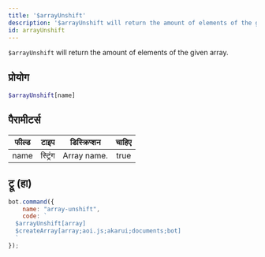 ```yaml
---
title: '$arrayUnshift'
description: '$arrayUnshift will return the amount of elements of the given array.'
id: arrayUnshift
---
```


`$arrayUnshift` will return the amount of elements of the given array.

## प्रोयोग

```php
$arrayUnshift[name]
```

## पैरामीटर्स

| फील्ड | टाइप     | डिस्क्रिप्शन | चाहिए |
| ----- | -------- | ------------ |:-----:|
| name  | स्ट्रिंग | Array name.  | true  |

## ट्रू (हा)

```javascript
bot.command({
    name: "array-unshift",
    code: `
  $arrayUnshift[array]
  $createArray[array;aoi.js;akarui;documents;bot]
  `
});
```